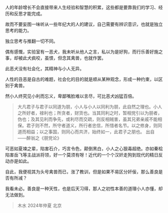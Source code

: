 人的年龄增长不会直接带来人生经验和智慧的积累，这些都是要靠我们的学习、经历和反思才能完成。

故而不要妄图一味听从一些年纪大的人的建议，自己需要有辨识意识，也就是独立思考的能力。

独立思考与推翻一切不同。

偶有感慨，实验室有一恶犬，我未听从他人之言，私以为是好狗，而行乐善好施之事，却被此犬疯咬，虽恨，但念其禽兽，也就作罢。

此恶犬没有社会化，其精神与小人无异。

人性的丑恶是自古的难题，社会化的目的就是顺从某种观念，形成一种约束，以区别于禽兽。

然小人终究见小利而忘义，卑鄙嘴脸难以言尽，可比恶犬凶猛百倍。

> 大凡君子与君子以同道为朋，小人与小人以同利为朋，此自然之理也。小人之所好者，禄利也；所贪者，财货也。当其同利之时，暂相党引以为朋者，伪也；及其见利而争先，或利尽而交疏，则反相贼害，虽其兄弟亲戚不能相保。君子则不然，所守者道义，所行者忠信，所惜者名节。以之修身，则同道而相益；以之事国，则同心而共济，始终如一，此君子之朋也。
出自——醉翁之《朋党论》

可恶如夏竦之辈，陷害石介，巧言令色，颠倒黑白，小人之心狠毒超绝。亦如秦桧陷害岳飞等主战派将领，好一个莫须有呀！近代的一个个汉奸走狗到现代的精日反动亦是如此。

自此，我便视其为头号禽兽而已，涨了教训，但是如果不易区分奸佞，那么善良是否有所减？

我看未必。善良是一种天性，也是后天习得，那人之初性本善的道理小人亦懂，却无法做到。

>木水
2024年仲夏
北京

